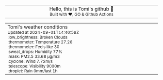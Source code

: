 
<div align="center">
<table>
<tbody>
<td align="center">
<img width="2000" height="0"><br>
Hello, this is Tomi's github 👋<br>
<sup>Built with ❤️, GO & Github Actions</sup><br>
<img width="2000" height="0">
</td>
</tbody>
</table>
</div>
<table>
<tbody>
<td align="left">
<img width="2000" height="0"><br>
Tomi's weather conditions<br>
<sup>Updated at 2024-09-01T14:40:59Z</sup><br>
<sup>:low_brightness: Broken Clouds</sup><br>
<sup>:thermometer: Temperature 27.26 </sup><br>
<sup>:thermometer: Feels like 30</sup><br>
<sup>:sweat_drops: Humidity 77%</sup><br>
<sup>:mask: PM2.5 33.68 μg/m3</sup><br>
<sup>:cyclone: Wind 7.72m/s </sup><br>
<sup>:telescope: Visibility 9000m </sup><br>
<sup>:droplet: Rain 0mm/last 1h </sup><br>
<img width="2000" height="0">
</td>
<td align="left">
<img width="2000" height="0"><br>
<br>
<img width="2000" height="0">
</td>
</tbody>
</table>
</div>
    